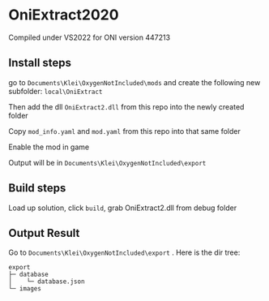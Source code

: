 # OniExtract2020

Compiled under VS2022 for ONI version 447213

## Install steps

go to `Documents\Klei\OxygenNotIncluded\mods` and create the following new subfolder: `local\OniExtract`

Then add the dll `OniExtract2.dll` from this repo into the newly created folder

Copy `mod_info.yaml` and `mod.yaml` from this repo into that same folder

Enable the mod in game

Output will be in `Documents\Klei\OxygenNotIncluded\export`


## Build steps

Load up solution, click `build`, grab OniExtract2.dll from debug folder

## Output Result

Go to `Documents\Klei\OxygenNotIncluded\export` . Here is the dir tree:

```
export
├─ database
│    └─ database.json
└─ images
```